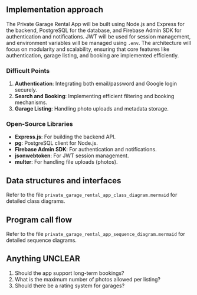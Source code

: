## Implementation approach
The Private Garage Rental App will be built using Node.js and Express for the backend, PostgreSQL for the database, and Firebase Admin SDK for authentication and notifications. JWT will be used for session management, and environment variables will be managed using `.env`. The architecture will focus on modularity and scalability, ensuring that core features like authentication, garage listing, and booking are implemented efficiently.

### Difficult Points
1. **Authentication**: Integrating both email/password and Google login securely.
2. **Search and Booking**: Implementing efficient filtering and booking mechanisms.
3. **Garage Listing**: Handling photo uploads and metadata storage.

### Open-Source Libraries
- **Express.js**: For building the backend API.
- **pg**: PostgreSQL client for Node.js.
- **Firebase Admin SDK**: For authentication and notifications.
- **jsonwebtoken**: For JWT session management.
- **multer**: For handling file uploads (photos).

## Data structures and interfaces
Refer to the file `private_garage_rental_app_class_diagram.mermaid` for detailed class diagrams.

## Program call flow
Refer to the file `private_garage_rental_app_sequence_diagram.mermaid` for detailed sequence diagrams.

## Anything UNCLEAR
1. Should the app support long-term bookings?
2. What is the maximum number of photos allowed per listing?
3. Should there be a rating system for garages?